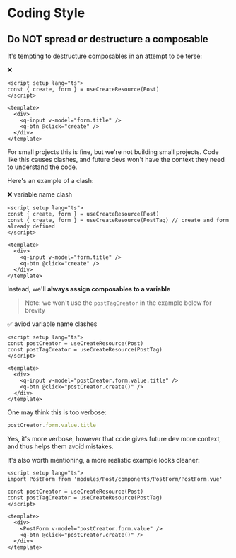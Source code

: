 # Coding Style

## Do NOT spread or destructure a composable
It's tempting to destructure composables in an attempt to be terse:

:x:
```vue
<script setup lang="ts">
const { create, form } = useCreateResource(Post)
</script>

<template>
  <div>
    <q-input v-model="form.title" />
    <q-btn @click="create" />
  </div>
</template>
```
For small projects this is fine, but we're not building small projects. Code like this causes clashes, and future devs won't have the context they need to understand the code.

Here's an example of a clash:

:x: variable name clash
```vue
<script setup lang="ts">
const { create, form } = useCreateResource(Post)
const { create, form } = useCreateResource(PostTag) // create and form already defined
</script>

<template>
  <div>
    <q-input v-model="form.title" />
    <q-btn @click="create" />
  </div>
</template>
```

Instead, we'll **always assign composables to a variable**

> Note: we won't use the `postTagCreator` in the example below for brevity

:white_check_mark: aviod variable name clashes
```vue
<script setup lang="ts">
const postCreator = useCreateResource(Post)
const postTagCreator = useCreateResource(PostTag)
</script>

<template>
  <div>
    <q-input v-model="postCreator.form.value.title" />
    <q-btn @click="postCreator.create()" />
  </div>
</template>
```

One may think this is too verbose:
```ts
postCreator.form.value.title
```
Yes, it's more verbose, however that code gives future dev more context, and thus helps them avoid mistakes.

It's also worth mentioning, a more realistic example looks cleaner:

```vue
<script setup lang="ts">
import PostForm from 'modules/Post/components/PostForm/PostForm.vue'

const postCreator = useCreateResource(Post)
const postTagCreator = useCreateResource(PostTag)
</script>

<template>
  <div>
    <PostForm v-model="postCreator.form.value" />
    <q-btn @click="postCreator.create()" />
  </div>
</template>
```